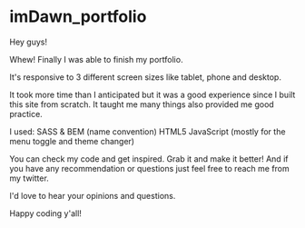 # imDawn_portfolio

Hey guys!

Whew! Finally I was able to finish my portfolio.

It's responsive to 3 different screen sizes like tablet, phone and desktop.

It took more time than I anticipated but it was a good experience since I built this site from scratch. It taught me many things also provided me good practice.

I used:
SASS & BEM (name convention)
HTML5
JavaScript (mostly for the menu toggle and theme changer)

You can check my code and get inspired. Grab it and make it better!
And if you have any recommendation or questions just feel free to reach me from my twitter.

I'd love to hear your opinions and questions.

Happy coding y'all!
